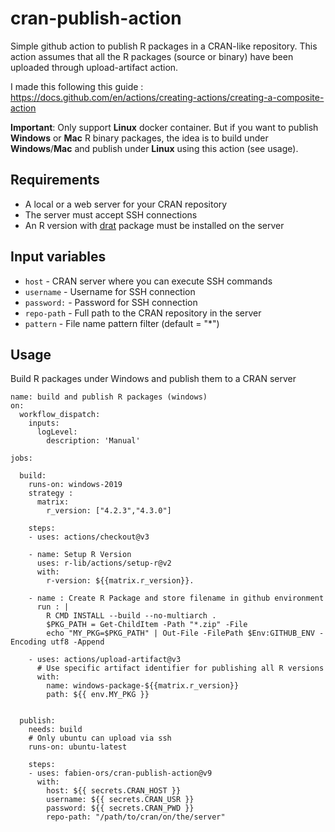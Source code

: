 # cran-publish-action
Simple github action to publish R packages in a CRAN-like repository. This action assumes that all the R packages (source or binary) have been uploaded through upload-artifact action.

I made this following this guide :
https://docs.github.com/en/actions/creating-actions/creating-a-composite-action

**Important**: Only support **Linux** docker container. But if you want to publish **Windows** or **Mac** R binary packages, the idea is to build under **Windows**/**Mac** and publish under **Linux** using this action (see usage).

## Requirements
- A local or a web server for your CRAN repository
- The server must accept SSH connections
- An R version with [drat](https://cran.r-project.org/web/packages/drat/index.html) package must be installed on the server

## Input variables
* ```host``` - CRAN server where you can execute SSH commands
* ```username``` - Username for SSH connection
* ```password:``` - Password for SSH connection
* ```repo-path``` - Full path to the CRAN repository in the server
* ```pattern``` - File name pattern filter (default = "*")

## Usage
Build R packages under Windows and publish them to a CRAN server


    name: build and publish R packages (windows)
    on:
      workflow_dispatch:
        inputs:
          logLevel:
            description: 'Manual'
   
    jobs:
      
      build:
        runs-on: windows-2019
        strategy :
          matrix:
            r_version: ["4.2.3","4.3.0"]
            
        steps:
        - uses: actions/checkout@v3
    
        - name: Setup R Version
          uses: r-lib/actions/setup-r@v2
          with:
            r-version: ${{matrix.r_version}}.
            
        - name : Create R Package and store filename in github environment
          run : |
            R CMD INSTALL --build --no-multiarch .
            $PKG_PATH = Get-ChildItem -Path "*.zip" -File
            echo "MY_PKG=$PKG_PATH" | Out-File -FilePath $Env:GITHUB_ENV -Encoding utf8 -Append
    
        - uses: actions/upload-artifact@v3
          # Use specific artifact identifier for publishing all R versions
          with:
            name: windows-package-${{matrix.r_version}}
            path: ${{ env.MY_PKG }}
            
        
      publish:
        needs: build
        # Only ubuntu can upload via ssh
        runs-on: ubuntu-latest
        
        steps:
        - uses: fabien-ors/cran-publish-action@v9
          with:
            host: ${{ secrets.CRAN_HOST }}
            username: ${{ secrets.CRAN_USR }}
            password: ${{ secrets.CRAN_PWD }}
            repo-path: "/path/to/cran/on/the/server"


